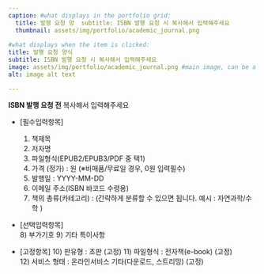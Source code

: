 ```yaml
---
caption: #what displays in the portfolio grid:
  title: 발행 요청 양  subtitle: ISBN 발행 요청 시 복사해서 입력해주세요
  thumbnail: assets/img/portfolio/academic_journal.png
  
#what displays when the item is clicked:
title: 발행 요청 양식
subtitle: ISBN 발행 요청 시 복사해서 입력해주세요
image: assets/img/portfolio/academic_journal.png #main image, can be a link or a file in assets/img/portfolio
alt: image alt text

---
```

**ISBN 발행 요청 전** 복사해서 입력해주세요

- [필수입력항목]      
    1) 책제목 
    2) 저자명 
    3) 파일형식(EPUB2/EPUB3/PDF 중 택1) 
    4) 가격 (정가) :     원 (※비매품/무료일 경우, 0원 입력필수)       
    5) 발행일 : YYYY-MM-DD       
    6) 이메일 주소(ISBN 바코드 수령용)
    7) 책의 총류(카테고리) : (간략하게 분류할 수 있으면 됩니다. 예시 : 자연과학/수학 )
    
- [선택입력항목]      
    8) 부가기호
    9) 기타 특이사항

- [고정항목]
    10) 판유형 : 초판 (고정) 
    11) 파일형식 : 전자책(e-book) (고정)  
    12) 서비스 형태 : 온라인서비스 기타(다운로드, 스트리밍) (고정)         

